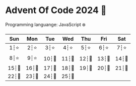 # Advent Of Code 2024 🎄

Programming languange: JavaScript ❄️

|  Sun  |  Mon  |  Tue  |  Wed  |  Thu  |  Fri  |  Sat  |
| :---: | :---: | :---: | :---: | :---: | :---: | :---: |
| 1┆⭐  | 2┆⭐  | 3┆⭐  | 4┆⭐  | 5┆⭐  | 6┆⭐  | 7┆⭐  |
| 8┆⭐  | 9┆⭐  | 10┆🎁 | 11┆🎁 | 12┆🎁 | 13┆🎁 | 14┆🎁 |
| 15┆🎁 | 16┆🎁 | 17┆🎁 | 18┆🎁 | 19┆🎁 | 20┆🎁 | 21┆🎁 |
| 22┆🎁 | 23┆🎁 | 24┆🎁 | 25┆🎁 |
